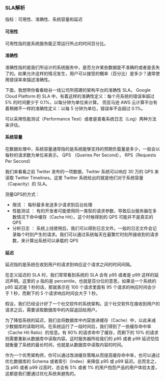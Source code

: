 ### SLA解析

指标：可用性、准确性、系统容量和延迟

#### 可用性

可用性指的是系统服务能正常运行所占的时间百分比。


#### 准确性
准确性指的是我们所设计的系统服务中，是否允许某些数据是不准确的或者是丢失了的。如果允许这样的情况发生，用户可以接受的概率（百分比）是多少？通常使用错误率来描述准确性。

下面，我想带你看看硅谷一线公司所搭建的架构平台的准确性 SLA。
Google Cloud Platform 的 SLA 中，有着这样的准确性定义：每个月系统的错误率超过 5% 的时间要少于 0.1%，以每分钟为单位来计算。
而亚马逊 AWS 云计算平台有着稍微不一样的准确性定义：以每 5 分钟为单位，错误率不会超过 0.1%。

可以采用性能测试（Performance Test）或者是查看系统日志（Log）两种方法来评估。


#### 系统容量
在数据处理中，系统容量通常指的是系统能够支持的预期负载量是多少，一般会以每秒的请求数为单位来表示。
QPS （Queries Per Second）， RPS（Requests Per Second）

我们来看看之前 Twitter 发布的一项数据，Twitter 系统可以响应 30 万的 QPS 来读取 Twitter Timelines。这里 Twitter 系统给出的就是他们对于系统容量（Capacity）的 SLA。

测量QPS的方式：
 - 限流 ： 每秒最多发送多少请求到后台处理
 - 性能测试 ： 有的开发者可能使用同一类型的请求参数，导致后台服务器在多数情况下命中缓存（Cache Hit）。这个时候得到的 QPS 可能并不是真实的 QPS
- 分析日志 ： 系统上线使用后，我们可以得到日志文件。一般的日志文件会记录每个时刻产生的请求。我们可以通过系统每天在最繁忙时刻所接收到的请求数，来计算出系统可以承载的 QPS

#### 延迟
延迟指的是系统在收到用户的请求到响应这个请求之间的时间间隔。

在定义延迟的 SLA 时，我们常常看到系统的 SLA 会有 p95 或者是 p99 这样的延迟声明。这里的 p 指的是 percentile，也就是百分位的意思。如果说一个系统的 p95 延迟是 1 秒的话，那就表示在 100 个请求里面有 95 个请求的响应时间会少于 1 秒，而剩下的 5 个请求响应时间会大于 1 秒。

假设，我们已经设计好了一个社交软件的系统架构。这个社交软件在接收到用户的请求之后，需要读取数据库中的内容返回给用户。

为了降低系统的延迟，我们会将数据库中内容放进缓存（Cache）中，以此来减少数据库的读取时间。在系统运行了一段时间后，我们得到了一些缓存命中率（Cache Hit Ratio）的信息。有 90% 的请求命中了缓存，而剩下的 10% 的请求则需要重新从数据库中读取内容。这时服务器所给我们的 p95 或者 p99 延迟恰恰就衡量了系统的最长时间，也就是从数据库中读取内容的时间。

作为一个优秀架构师，你可以通过改进缓存策略从而提高缓存命中率，也可以通过优化数据库的 Schema 或者索引（Index）来降低 p95 或 p99 延迟。总而言之，当 p95 或者 p99 过高时，总会有 5% 或者 1% 的用户抱怨产品的用户体验太差，这都是我们要通过优化系统来避免的。
